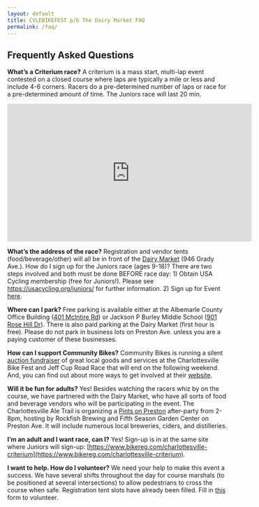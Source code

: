 ```yaml
---
layout: default
title: CVLEBIKEFEST p/b The Dairy Market FAQ
permalink: /faq/
---
```


## Frequently Asked Questions

**What’s a Criterium race?** A criterium is a mass start, multi-lap event contested on a closed course where laps are typically a mile or less and include 4-6 corners. Racers do a pre-determined number of laps or race for a pre-determined amount of time. The Juniors race will last 20 min.

<div class="text-center">
<iframe width="560" height="315" src="https://www.youtube.com/embed/dswuWTOcovI" title="YouTube video player" frameborder="0" allow="accelerometer; autoplay; clipboard-write; encrypted-media; gyroscope; picture-in-picture" allowfullscreen></iframe>
</div>

**What’s the address of the race?** Registration and vendor tents (food/beverage/other) will all be in front of the [Dairy Market](https://dairymarketcville.com/) (946 Grady Ave.).
How do I sign up for the Juniors race (ages 9-18)? There are two steps involved and both must be done BEFORE race day: 1) Obtain USA Cycling membership (free for Juniors!). Please see https://usacycling.org/juniors/ for further information. 2) Sign up for Event [here](https://www.bikereg.com/charlottesville-criterium).

**Where can I park?** Free parking is available either at the Albemarle County Office Building ([401 McIntire Rd](https://goo.gl/maps/76Aa7KmTseMTNmDo8)) or Jackson P Burley Middle School ([901 Rose Hill Dr](https://goo.gl/maps/aFuSNLRJ3kKz8CEb8)). There is also paid parking at the Dairy Market (first hour is free). Please do not park in business lots on Preston Ave. unless you are a paying customer of these businesses.

**How can I support Community Bikes?** Community Bikes is running a silent [auction fundraiser](https://givebutter.com/c/cbikes2023/auction) of great local goods and services at the Charlottesville Bike Fest and Jeff Cup Road Race that will end on the following weekend. And, you can find out about more ways to get involved at their [website](https://www.charlottesvillecommunitybikes.org).

**Will it be fun for adults?** Yes! Besides watching the racers whiz by on the course, we have partnered with the Dairy Market, who have all sorts of food and beverage vendors who will be participating in the event. The Charlottesville Ale Trail is organizing a [Pints on Preston](https://www.eventbrite.com/e/pints-on-preston-tickets-597769102477) after-party from 2-8pm, hosting by Rockfish Brewing and Fifth Season Garden Center on Preston Ave. It will include numerous local breweries, ciders, and distilleries.

**I’m an adult and I want race, can I?** Yes! Sign-up is in at the same site where Juniors will sign-up: [https://www.bikereg.com/charlottesville-criterium](https://www.bikereg.com/charlottesville-criterium).

**I want to help. How do I volunteer?** We need your help to make this event a success. We have several shifts throughout the day for course marshals (to be positioned at several intersections) to allow pedestrians to cross the course when safe. Registration tent slots have already been filled. Fill in [this](https://www.signupgenius.com/go/8050445a5ab22a6fd0-charlottesville) form to volunteer.
